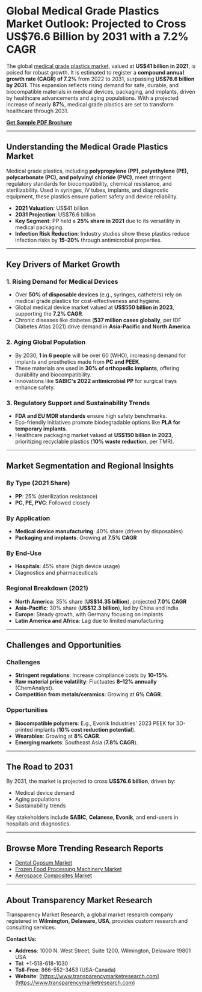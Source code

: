 # Global Medical Grade Plastics Market Outlook: Projected to Cross US\$76.6 Billion by 2031 with a 7.2% CAGR

The global [medical grade plastics market](https://www.transparencymarketresearch.com/medical-grade-plastics-market.html), valued at **US\$41 billion in 2021**, is poised for robust growth. It is estimated to register a **compound annual growth rate (CAGR) of 7.2%** from 2022 to 2031, surpassing **US\$76.6 billion by 2031**. This expansion reflects rising demand for safe, durable, and biocompatible materials in medical devices, packaging, and implants, driven by healthcare advancements and aging populations. With a projected increase of nearly **87%**, medical grade plastics are set to transform healthcare through 2031.

**[Get Sample PDF Brochure](https://www.transparencymarketresearch.com/sample/sample.php?flag=S&rep_id=84794)**

---

## Understanding the Medical Grade Plastics Market

Medical grade plastics, including **polypropylene (PP), polyethylene (PE), polycarbonate (PC), and polyvinyl chloride (PVC)**, meet stringent regulatory standards for biocompatibility, chemical resistance, and sterilizability. Used in syringes, IV tubes, implants, and diagnostic equipment, these plastics ensure patient safety and device reliability.  

- **2021 Valuation**: US\$41 billion  
- **2031 Projection**: US\$76.6 billion  
- **Key Segment**: PP held a **25% share in 2021** due to its versatility in medical packaging.  
- **Infection Risk Reduction**: Industry studies show these plastics reduce infection risks by **15–20%** through antimicrobial properties.  

---

## Key Drivers of Market Growth

### 1. Rising Demand for Medical Devices  
- Over **50% of disposable devices** (e.g., syringes, catheters) rely on medical grade plastics for cost-effectiveness and hygiene.  
- Global medical device market valued at **US\$550 billion in 2023**, supporting the **7.2% CAGR**.  
- Chronic diseases like diabetes (**537 million cases globally**, per IDF Diabetes Atlas 2021) drive demand in **Asia-Pacific and North America**.  

### 2. Aging Global Population  
- By 2030, **1 in 6 people** will be over 60 (WHO), increasing demand for implants and prosthetics made from **PC and PEEK**.  
- These materials are used in **30% of orthopedic implants**, offering durability and biocompatibility.  
- Innovations like **SABIC's 2022 antimicrobial PP** for surgical trays enhance safety.  

### 3. Regulatory Support and Sustainability Trends  
- **FDA and EU MDR standards** ensure high safety benchmarks.  
- Eco-friendly initiatives promote biodegradable options like **PLA for temporary implants**.  
- Healthcare packaging market valued at **US\$150 billion in 2023**, prioritizing recyclable plastics (**10% waste reduction**, per TMR).  

---

## Market Segmentation and Regional Insights

### By Type (2021 Share)  
- **PP**: 25% (sterilization resistance)  
- **PC, PE, PVC**: Followed closely  

### By Application  
- **Medical device manufacturing**: 40% share (driven by disposables)  
- **Packaging and implants**: Growing at **7.5% CAGR**  

### By End-Use  
- **Hospitals**: 45% share (high device usage)  
- Diagnostics and pharmaceuticals  

### Regional Breakdown (2021)  
- **North America**: 35% share (**US\$14.35 billion**), projected **7.0% CAGR**  
- **Asia-Pacific**: 30% share (**US\$12.3 billion**), led by China and India  
- **Europe**: Steady growth, with Germany focusing on implants  
- **Latin America and Africa**: Lag due to limited manufacturing  

---

## Challenges and Opportunities  

### Challenges  
- **Stringent regulations**: Increase compliance costs by **10–15%**.  
- **Raw material price volatility**: Fluctuates **8–12% annually** (ChemAnalyst).  
- **Competition from metals/ceramics**: Growing at **6% CAGR**.  

### Opportunities  
- **Biocompatible polymers**: E.g., Evonik Industries' 2023 PEEK for 3D-printed implants (**10% cost reduction potential**).  
- **Wearables**: Growing at **8% CAGR**.  
- **Emerging markets**: Southeast Asia (**7.8% CAGR**).  

---

## The Road to 2031  

By 2031, the market is projected to cross **US\$76.6 billion**, driven by:  
- Medical device demand  
- Aging populations  
- Sustainability trends  

Key stakeholders include **SABIC, Celanese, Evonik**, and end-users in hospitals and diagnostics.  

---

## Browse More Trending Research Reports  

- [Dental Gypsum Market](https://www.globenewswire.com/news-release/2024/03/14/2846441/32656/en/Dental-Gypsum-Market-Projected-to-Reach-USD-180-1-million-by-2031-Growing-at-a-CAGR-of-5-1-Transparency-Market-Research-Inc.html)  
- [Frozen Food Processing Machinery Market](https://www.globenewswire.com/news-release/2025/02/26/3032999/0/en/Frozen-Food-Processing-Machinery-Market-Size-to-Reach-US-35-3-Billion-by-2034-Boosted-by-Smart-Processing-Technologies-and-Industry-Growth-Latest-Report-by-TMR.html)  
- [Aerospace Composites Market](https://www.globenewswire.com/news-release/2024/02/27/2835814/32656/en/Aerospace-Composites-Market-Size-is-Anticipated-to-Reach-USD-40-5-billion-Rising-at-a-CAGR-of-9-7-by-2031-Transparency-Market-Research-Inc.html)  

---

## About Transparency Market Research  

Transparency Market Research, a global market research company registered in **Wilmington, Delaware, USA**, provides custom research and consulting services.  

**Contact Us:**  
- **Address**: 1000 N. West Street, Suite 1200, Wilmington, Delaware 19801 USA  
- **Tel**: +1-518-618-1030  
- **Toll-Free**: 866-552-3453 (USA-Canada)  
- **Website**: [https://www.transparencymarketresearch.com](https://www.transparencymarketresearch.com)  